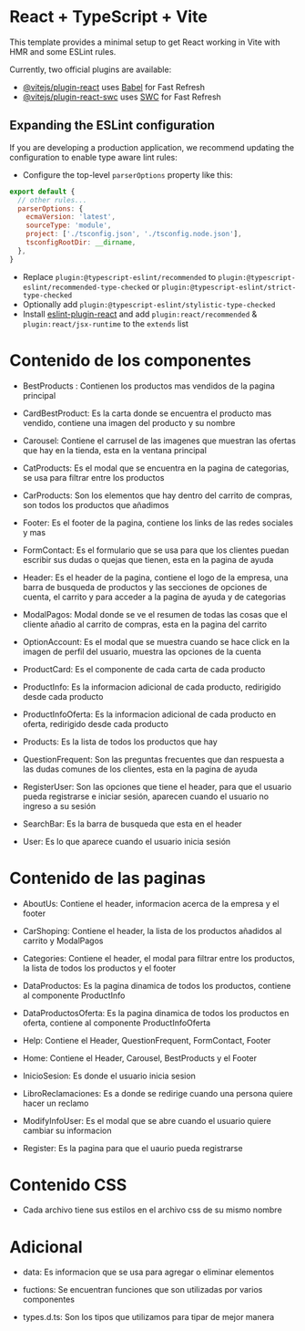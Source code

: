 # React + TypeScript + Vite

This template provides a minimal setup to get React working in Vite with HMR and some ESLint rules.

Currently, two official plugins are available:

- [@vitejs/plugin-react](https://github.com/vitejs/vite-plugin-react/blob/main/packages/plugin-react/README.md) uses [Babel](https://babeljs.io/) for Fast Refresh
- [@vitejs/plugin-react-swc](https://github.com/vitejs/vite-plugin-react-swc) uses [SWC](https://swc.rs/) for Fast Refresh

## Expanding the ESLint configuration

If you are developing a production application, we recommend updating the configuration to enable type aware lint rules:

- Configure the top-level `parserOptions` property like this:

```js
export default {
  // other rules...
  parserOptions: {
    ecmaVersion: 'latest',
    sourceType: 'module',
    project: ['./tsconfig.json', './tsconfig.node.json'],
    tsconfigRootDir: __dirname,
  },
}
```

- Replace `plugin:@typescript-eslint/recommended` to `plugin:@typescript-eslint/recommended-type-checked` or `plugin:@typescript-eslint/strict-type-checked`
- Optionally add `plugin:@typescript-eslint/stylistic-type-checked`
- Install [eslint-plugin-react](https://github.com/jsx-eslint/eslint-plugin-react) and add `plugin:react/recommended` & `plugin:react/jsx-runtime` to the `extends` list

# Contenido de los componentes

 - BestProducts : Contienen los productos mas vendidos de la pagina principal

 - CardBestProduct: Es la carta donde se encuentra el producto mas vendido, contiene una imagen del producto y su nombre

 - Carousel: Contiene el carrusel de las imagenes que muestran las ofertas que hay en la tienda, esta en la ventana principal

 - CatProducts: Es el modal que se encuentra en la pagina de categorias, se usa para filtrar entre los productos

 - CarProducts: Son los elementos que hay dentro del carrito de compras, son todos los productos que añadimos

 - Footer: Es el footer de la pagina, contiene los links de las redes sociales y mas

 - FormContact: Es el formulario que se usa para que los clientes puedan escribir sus dudas o quejas que tienen, esta en la pagina de ayuda

 - Header: Es el header de la pagina, contiene el logo de la empresa, una barra de busqueda de productos y las secciones de opciones de cuenta, el carrito y para acceder a la pagina de ayuda y de categorias

 - ModalPagos: Modal donde se ve el resumen de todas las cosas que el cliente añadio al carrito de compras, esta en la pagina del carrito

 - OptionAccount: Es el modal que se muestra cuando se hace click en la imagen de perfil del usuario, muestra las opciones de la cuenta

 - ProductCard: Es el componente de cada carta de cada producto

 - ProductInfo: Es la informacion adicional de cada producto, redirigido desde cada producto

 - ProductInfoOferta: Es la informacion adicional de cada producto en oferta, redirigido desde cada producto

 - Products: Es la lista de todos los productos que hay

 - QuestionFrequent: Son las preguntas frecuentes que dan respuesta a las dudas comunes de los clientes, esta en la pagina de ayuda

 - RegisterUser: Son las opciones que tiene el header, para que el usuario pueda registrarse e iniciar sesión, aparecen cuando el usuario no ingreso a su sesión

 - SearchBar: Es la barra de busqueda que esta en el header

 - User: Es lo que aparece cuando el usuario inicia sesión

 # Contenido de las paginas
 - AboutUs: Contiene el header, informacion acerca de la empresa y el footer

 - CarShoping: Contiene el header, la lista de los productos añadidos al carrito y ModalPagos

 - Categories: Contiene el header, el modal para filtrar entre los productos, la lista de todos los productos y el footer

 - DataProductos: Es la pagina dinamica de todos los productos, contiene al componente ProductInfo

 - DataProductosOferta: Es la pagina dinamica de todos los productos en oferta, contiene al componente ProductInfoOferta

 - Help: Contiene el Header, QuestionFrequent, FormContact, Footer

 - Home: Contiene el Header, Carousel, BestProducts y el Footer

 - InicioSesion: Es donde el usuario inicia sesion

 - LibroReclamaciones: Es a donde se redirige cuando una persona quiere hacer un reclamo

 - ModifyInfoUser: Es el modal que se abre cuando el usuario quiere cambiar su informacion

 - Register: Es la pagina para que el uaurio pueda registrarse 
 
 # Contenido CSS
 - Cada archivo tiene sus estilos en el archivo css de su mismo nombre

 # Adicional
 - data: Es informacion que se usa para agregar o eliminar elementos 

 - fuctions: Se encuentran funciones que son utilizadas por varios componentes

 - types.d.ts: Son los tipos que utilizamos para tipar de mejor manera